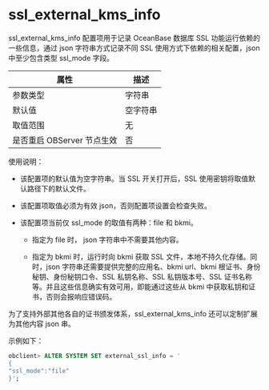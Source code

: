 # ssl_external_kms_info 


ssl_external_kms_info 配置项用于记录 OceanBase 数据库 SSL 功能运行依赖的一些信息，通过 json 字符串方式记录不同 SSL 使用方式下依赖的相关配置，json 中至少包含类型 ssl_mode 字段。


|        属性        |  描述  |
|------------------|------|
| 参数类型             | 字符串  |
| 默认值              | 空字符串 |
| 取值范围             | 无    |
| 是否重启 OBServer 节点生效 | 否    |



使用说明：

* 该配置项的默认值为空字符串。当 SSL 开关打开后，SSL 使用密钥将取值默认路径下的默认文件。

  

* 该配置项取值必须为有效 json，否则配置项设置会检查失败。

  

* 该配置项当前仅 ssl_mode 的取值有两种：file 和 bkmi。

  * 指定为 file 时， json 字符串中不需要其他内容。

    
  
  * 指定为 bkmi 时，运行时向 bkmi 获取 SSL 文件，本地不持久化存储。同时，json 字符串还需要提供完整的应用名、bkmi url、bkmi 根证书、身份秘钥、身份秘钥口令、SSL 私钥名称、SSL 私钥版本号、SSL 证书名称等。并且这些信息确实有效可用，即能通过这些从 bkmi 中获取私钥和证书，否则会报响应错误码。

    
  

  




为了支持外部其他各自的证书颁发体系，ssl_external_kms_info 还可以定制扩展为其他内容 json 串。

示例如下：

```sql
obclient> ALTER SYSTEM SET external_ssl_info = '
{
"ssl_mode":"file"
}';
```


